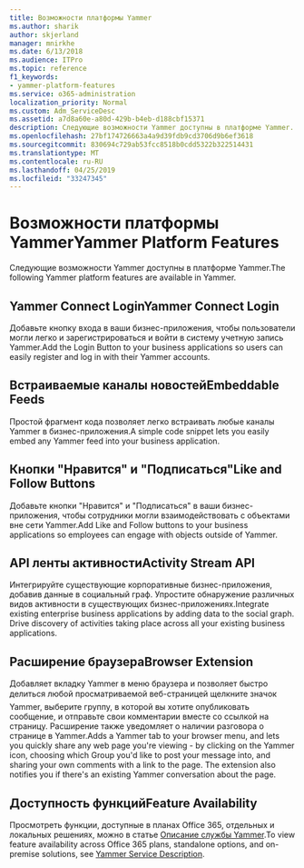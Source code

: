 ```yaml
---
title: Возможности платформы Yammer
ms.author: sharik
author: skjerland
manager: mnirkhe
ms.date: 6/13/2018
ms.audience: ITPro
ms.topic: reference
f1_keywords:
- yammer-platform-features
ms.service: o365-administration
localization_priority: Normal
ms.custom: Adm_ServiceDesc
ms.assetid: a7d8a60e-a80d-429b-b4eb-d188cbf15371
description: Следующие возможности Yammer доступны в платформе Yammer.
ms.openlocfilehash: 27bf174726663a4a9d39fdb9cd3706d9b6ef3618
ms.sourcegitcommit: 830694c729ab53fcc8518b0cdd5322b322514431
ms.translationtype: MT
ms.contentlocale: ru-RU
ms.lasthandoff: 04/25/2019
ms.locfileid: "33247345"
---
```

# <a name="yammer-platform-features"></a><span data-ttu-id="b04ac-103">Возможности платформы Yammer</span><span class="sxs-lookup"><span data-stu-id="b04ac-103">Yammer Platform Features</span></span>

<span data-ttu-id="b04ac-104">Следующие возможности Yammer доступны в платформе Yammer.</span><span class="sxs-lookup"><span data-stu-id="b04ac-104">The following Yammer platform features are available in Yammer.</span></span>
  
## <a name="yammer-connect-login"></a><span data-ttu-id="b04ac-105">Yammer Connect Login</span><span class="sxs-lookup"><span data-stu-id="b04ac-105">Yammer Connect Login</span></span>
<span data-ttu-id="b04ac-106"><a name="bkmk_YammerConnectLogin"> </a></span><span class="sxs-lookup"><span data-stu-id="b04ac-106"></span></span>

<span data-ttu-id="b04ac-107">Добавьте кнопку входа в ваши бизнес-приложения, чтобы пользователи могли легко и зарегистрироваться и войти в систему учетную запись Yammer.</span><span class="sxs-lookup"><span data-stu-id="b04ac-107">Add the Login Button to your business applications so users can easily register and log in with their Yammer accounts.</span></span>
  
## <a name="embeddable-feeds"></a><span data-ttu-id="b04ac-108">Встраиваемые каналы новостей</span><span class="sxs-lookup"><span data-stu-id="b04ac-108">Embeddable Feeds</span></span>
<span data-ttu-id="b04ac-109"><a name="bkmk_EmbeddableFeeds"> </a></span><span class="sxs-lookup"><span data-stu-id="b04ac-109"></span></span>

<span data-ttu-id="b04ac-110">Простой фрагмент кода позволяет легко встраивать любые каналы Yammer в бизнес-приложения.</span><span class="sxs-lookup"><span data-stu-id="b04ac-110">A simple code snippet lets you easily embed any Yammer feed into your business application.</span></span>
  
## <a name="like-and-follow-buttons"></a><span data-ttu-id="b04ac-111">Кнопки "Нравится" и "Подписаться"</span><span class="sxs-lookup"><span data-stu-id="b04ac-111">Like and Follow Buttons</span></span>
<span data-ttu-id="b04ac-112"><a name="bkmk_LikeAndFollowButtons"> </a></span><span class="sxs-lookup"><span data-stu-id="b04ac-112"></span></span>

<span data-ttu-id="b04ac-113">Добавьте кнопки "Нравится" и "Подписаться" в ваши бизнес-приложения, чтобы сотрудники могли взаимодействовать с объектами вне сети Yammer.</span><span class="sxs-lookup"><span data-stu-id="b04ac-113">Add Like and Follow buttons to your business applications so employees can engage with objects outside of Yammer.</span></span>
  
## <a name="activity-stream-api"></a><span data-ttu-id="b04ac-114">API ленты активности</span><span class="sxs-lookup"><span data-stu-id="b04ac-114">Activity Stream API</span></span>
<span data-ttu-id="b04ac-115"><a name="bkmk_ActivityStreamAPI"> </a></span><span class="sxs-lookup"><span data-stu-id="b04ac-115"></span></span>

<span data-ttu-id="b04ac-p101">Интегрируйте существующие корпоративные бизнес-приложения, добавив данные в социальный граф. Упростите обнаружение различных видов активности в существующих бизнес-приложениях.</span><span class="sxs-lookup"><span data-stu-id="b04ac-p101">Integrate existing enterprise business applications by adding data to the social graph. Drive discovery of activities taking place across all your existing business applications.</span></span>
  
## <a name="browser-extension"></a><span data-ttu-id="b04ac-118">Расширение браузера</span><span class="sxs-lookup"><span data-stu-id="b04ac-118">Browser Extension</span></span>
<span data-ttu-id="b04ac-119"><a name="bkmk_BrowserExtension"> </a></span><span class="sxs-lookup"><span data-stu-id="b04ac-119"></span></span>

<span data-ttu-id="b04ac-p102">Добавляет вкладку Yammer в меню браузера и позволяет быстро делиться любой просматриваемой веб-страницей  щелкните значок Yammer, выберите группу, в которой вы хотите опубликовать сообщение, и отправьте свои комментарии вместе со ссылкой на страницу. Расширение также уведомляет о наличии разговора о странице в Yammer.</span><span class="sxs-lookup"><span data-stu-id="b04ac-p102">Adds a Yammer tab to your browser menu, and lets you quickly share any web page you're viewing - by clicking on the Yammer icon, choosing which Group you'd like to post your message into, and sharing your own comments with a link to the page. The extension also notifies you if there's an existing Yammer conversation about the page.</span></span> 
  
## <a name="feature-availability"></a><span data-ttu-id="b04ac-122">Доступность функций</span><span class="sxs-lookup"><span data-stu-id="b04ac-122">Feature Availability</span></span>
<span data-ttu-id="b04ac-123"><a name="bkmk_BrowserExtension"> </a></span><span class="sxs-lookup"><span data-stu-id="b04ac-123"></span></span>

<span data-ttu-id="b04ac-124">Просмотреть функции, доступные в планах Office 365, отдельных и локальных решениях, можно в статье [Описание службы Yammer](yammer-service-description.md).</span><span class="sxs-lookup"><span data-stu-id="b04ac-124">To view feature availability across Office 365 plans, standalone options, and on-premise solutions, see [Yammer Service Description](yammer-service-description.md).</span></span>
  


